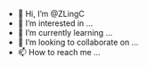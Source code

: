 - 👋 Hi, I’m @ZLingC
- 👀 I’m interested in ...
- 🌱 I’m currently learning ...
- 💞️ I’m looking to collaborate on ...
- 📫 How to reach me ...

<!---
ZLingC/ZLingC is a ✨ special ✨ repository because its `README.md` (this file) appears on your GitHub profile.
You can click the Preview link to take a look at your changes.
--->
